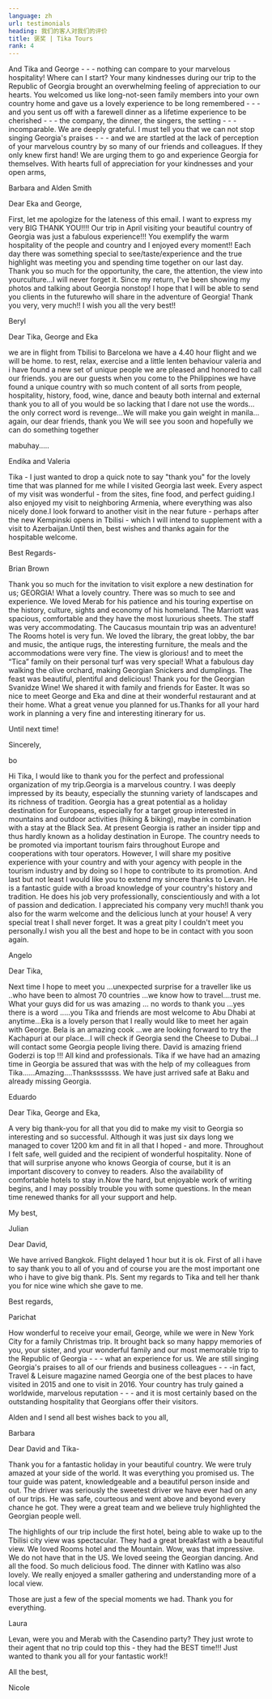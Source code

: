 ```yaml
---
language: zh
url: testimonials
heading: 我们的客人对我们的评价
title: 褒奖 | Tika Tours
rank: 4
---
```

<div class="row content-row"><!-- 1848 (0)-->

</div>

<div class="row content-row"><!-- 1849 (2)-->
<div class="col-12 col-sm-6 col-md-6"><!-- 2476 -->

And Tika and George \- \- \- nothing can compare to your marvelous hospitality! Where
can I start? Your many kindnesses during our trip to the Republic of Georgia brought
an overwhelming feeling of appreciation to our hearts. You welcomed us like long\-not\-seen
family members into your own country home and gave us a lovely experience to be
long remembered \- \- \- and you sent us off with a farewell dinner as a lifetime
experience to be cherished \- \- \- the company, the dinner, the singers, the setting
\- \- \- incomparable. We are deeply grateful. I must tell you that we can not stop
singing Georgia's praises \- \- \- and we are startled at the lack of perception
of your marvelous country by so many of our friends and colleagues. If they only
knew first hand! We are urging them to go and experience Georgia for themselves.
With hearts full of appreciation for your kindnesses and your open arms,

Barbara and Alden Smith

</div>

<div class="col-12 col-sm-6 col-md-6"><!-- 2477 -->

Dear Eka and George,

First, let me apologize for the lateness of this email. I want to express my very
BIG THANK YOU!!!! Our trip in April visiting your beautiful country of Georgia was
just a fabulous experience!!! You exemplify the warm hospitality of the people and
country and I enjoyed every moment!! Each day there was something special to see/taste/experience
and the true highlight was meeting you and spending time together on our last day.
Thank you so much for the opportunity, the care, the attention, the view into yourculture…I
will never forget it. Since my return, I've been showing my photos and talking about
Georgia nonstop! I hope that I will be able to send you clients in the futurewho
will share in the adventure of Georgia! Thank you very, very much!! I wish you all
the very best!!

Beryl

</div>

</div>

<div class="row content-row"><!-- 1850 (3)-->
<div class="col-12 col-sm-6 col-md-6"><!-- 2478 -->

Dear Tika, George and Eka

we are in flight from Tbilisi to Barcelona we have a 4.40 hour flight and we will
be home. to rest, relax, exercise and a little lenten behaviour valeria and i have
found a new set of unique people we are pleased and honored to call our friends.
you are our guests when you come to the Philippines we have found a unique country
with so much content of all sorts from people, hospitality, history, food, wine,
dance and beauty both internal and external thank you to all of you would be so
lacking that I dare not use the words…the only correct word is revenge...We will
make you gain weight in manila…again, our dear friends, thank you We will see you
soon and hopefully we can do something together

mabuhay.....

Endika and Valeria

</div>

<div class="col-12 col-sm-6 col-md-6"><!-- 2479 -->

Tika \- I just wanted to drop a quick note to say "thank you" for the lovely time
that was planned for me while I visited Georgia last week. Every aspect of my visit
was wonderful \- from the sites, fine food, and perfect guiding.I also enjoyed my
visit to neighboring Armenia, where everything was also nicely done.I look forward
to another visit in the near future \- perhaps after the new Kempinski opens in
Tbilisi \- which I will intend to supplement with a visit to Azerbaijan.Until then,
best wishes and thanks again for the hospitable welcome.

Best Regards\-

Brian Brown

</div>

</div>

<div class="row content-row"><!-- 1851 (4)-->
<div class="col-12 col-sm-6 col-md-6"><!-- 2480 -->

Thank you so much for the invitation to visit explore a new destination for us; GEORGIA!
What a lovely country. There was so much to see and experience. We loved Merab for
his patience and his touring expertise on the history, culture, sights and economy
of his homeland. The Marriott was spacious, comfortable and they have the most luxurious
sheets. The staff was very accommodating. The Caucasus mountain trip was an adventure!
The Rooms hotel is very fun. We loved the library, the great lobby, the bar and
music, the antique rugs, the interesting furniture, the meals and the accommodations
were very fine. The view is glorious! and to meet the “Tica” family on their personal
turf was very special! What a fabulous day walking the olive orchard, making Georgian
Snickers and dumplings. The feast was beautiful, plentiful and delicious! Thank
you for the Georgian Svanidze Wine! We shared it with family and friends for Easter.
It was so nice to meet George and Eka and dine at their wonderful restaurant and
at their home. What a great venue you planned for us.Thanks for all your hard work
in planning a very fine and interesting itinerary for us.

Until next time!

Sincerely,

bo

</div>

<div class="col-12 col-sm-6 col-md-6"><!-- 2481 -->

Hi Tika, I would like to thank you for the perfect and professional organization
of my trip.Georgia is a marvelous country. I was deeply impressed by its beauty,
especially the stunning variety of landscapes and its richness of tradition. Georgia
has a great potential as a holiday destination for Europeans, especially for a target
group interested in mountains and outdoor activities (hiking & biking), maybe in
combination with a stay at the Black Sea. At present Georgia is rather an insider
tipp and thus hardly known as a holiday destination in Europe. The country needs
to be promoted via important tourism fairs throughout Europe and cooperations with
tour operators. However, I will share my positive experience with your country and
with your agency with people in the tourism industry and by doing so I hope to contribute
to its promotion. And last but not least I would like you to extend my sincere thanks
to Levan. He is a fantastic guide with a broad knowledge of your country's history
and tradition. He does his job very professionally, conscientiously and with a lot
of passion and dedication. I appreciated his company very much!I thank you also
for the warm welcome and the delicious lunch at your house! A very special treat
I shall never forget. It was a great pity I couldn't meet you personally.I wish
you all the best and hope to be in contact with you soon again.

Angelo

</div>

</div>

<div class="row content-row"><!-- 1852 (5)-->
<div class="col-12 col-sm-6 col-md-6"><!-- 2482 -->

Dear Tika,

Next time I hope to meet you ...unexpected surprise for a traveller like us ..who
have been to almost 70 countries ...we know how to travel....trust me.
What your guys did for us was amazing … no words to thank you ...yes there is a word
.....you Tika and friends are most welcome to Abu Dhabi at anytime...Eka is a lovely
person that I really would like to meet her again with George. Bela is an amazing
cook …we are looking forward to try the Kachapuri at our place...I will check if
Georgia send the Cheese to Dubai...I will contact some Georgia people living there.
David is amazing friend Goderzi is top !!! All kind and professionals. Tika if we
have had an amazing time in Georgia be assured that was with the help of my colleagues
from Tika......Amazing....Thanksssssss. We have just arrived safe at Baku and already
missing Georgia.

Eduardo

</div>

<div class="col-12 col-sm-6 col-md-6"><!-- 2483 -->

Dear Tika, George and Eka,

A very big thank\-you for all that you did to make my visit to Georgia so interesting
and so successful. Although it was just six days long we managed to cover 1200 km
and fit in all that I hoped \- and more. Throughout I felt safe, well guided and
the recipient of wonderful hospitality. None of that will surprise anyone who knows
Georgia of course, but it is an important discovery to convey to readers. Also the
availability of comfortable hotels to stay in.Now the hard, but enjoyable work of
writing begins, and I may possibly trouble you with some questions. In the mean
time renewed thanks for all your support and help.

My best,

Julian

</div>

</div>

<div class="row content-row"><!-- 1853 (6)-->
<div class="col-12 col-sm-6 col-md-6"><!-- 2484 -->

Dear David,

We have arrived Bangkok. Flight delayed 1 hour but it is ok. First of all i have
to say thank you to all of you and of course you are the most important one who
i have to give big thank. Pls. Sent my regards to Tika and tell her thank you for
nice wine which she gave to me.

Best regards,

Parichat

</div>

<div class="col-12 col-sm-6 col-md-6"><!-- 2485 -->

How wonderful to receive your email, George, while we were in New York City for a
family Christmas trip. It brought back so many happy memories of you, your sister,
and your wonderful family and our most memorable trip to the Republic of Georgia
\- \- \- what an experience for us. We are still singing Georgia's praises to all
of our friends and business colleagues \- \- \-in fact, Travel & Leisure magazine
named Georgia one of the best places to have visited in 2015 and one to visit in
2016. Your country has truly gained a worldwide, marvelous reputation \- \- \- and
it is most certainly based on the outstanding hospitality that Georgians offer their
visitors.

Alden and I send all best wishes back to you all,

Barbara

</div>

</div>

<div class="row content-row"><!-- 1854 (7)-->
<div class="col-12 col-sm-6 col-md-6"><!-- 2486 -->

Dear David and Tika\-

Thank you for a fantastic holiday in your beautiful country. We were truly amazed
at your side of the world. It was everything you promised us. The tour guide was
patent, knowledgeable and a beautiful person inside and out. The driver was seriously
the sweetest driver we have ever had on any of our trips. He was safe, courteous
and went above and beyond every chance he got. They were a great team and we believe
truly highlighted the Georgian people well.

The highlights of our trip include the first hotel, being able to wake up to the
Tbilisi city view was spectacular. They had a great breakfast with a beautiful view.
We loved Rooms hotel and the Mountain. Wow, was that impressive. We do not have
that in the US. We loved seeing the Georgian dancing. And all the food. So much
delicious food. The dinner with Katlino was also lovely. We really enjoyed a smaller
gathering and understanding more of a local view.

Those are just a few of the special moments we had. Thank you for everything.

Laura

</div>

<div class="col-12 col-sm-6 col-md-6"><!-- 2487 -->

Levan, were you and Merab with the Casendino party? They just wrote to their agent
that no trip could top this \- they had the BEST time!!! Just wanted to thank you
all for your fantastic work!!

All the best,

Nicole

</div>

</div>
